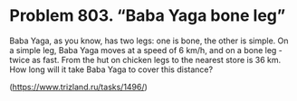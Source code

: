 # Problem 803. “Baba Yaga bone leg”

Baba Yaga, as you know, has two legs: one is bone, the other is simple. On a simple leg, Baba Yaga moves at a speed of 6 km/h, and on a bone leg - twice as fast. From the hut on chicken legs to the nearest store is 36 km. How long will it take Baba Yaga to cover this distance?

(https://www.trizland.ru/tasks/1496/)